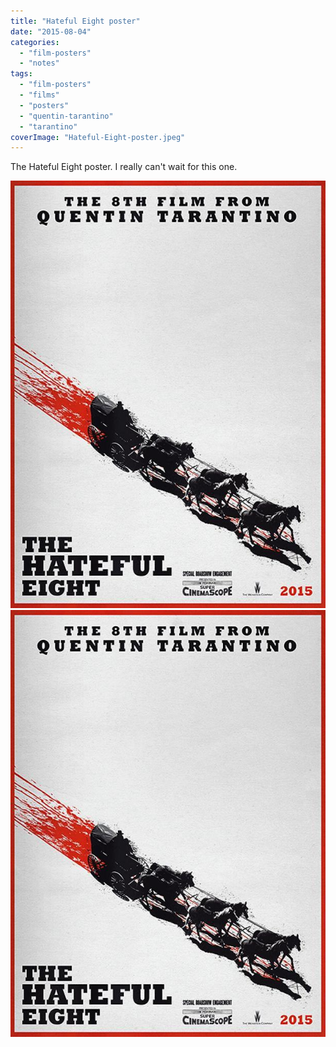 ```yaml
---
title: "Hateful Eight poster"
date: "2015-08-04"
categories: 
  - "film-posters"
  - "notes"
tags: 
  - "film-posters"
  - "films"
  - "posters"
  - "quentin-tarantino"
  - "tarantino"
coverImage: "Hateful-Eight-poster.jpeg"
---
```


The Hateful Eight poster. I really can't wait for this one.

[![](images/Hateful-Eight-poster.jpeg)](images/Hateful-Eight-poster.jpeg)
[![](images/Hateful-Eight-poster.jpeg)](images/Hateful-Eight-poster.jpeg)
